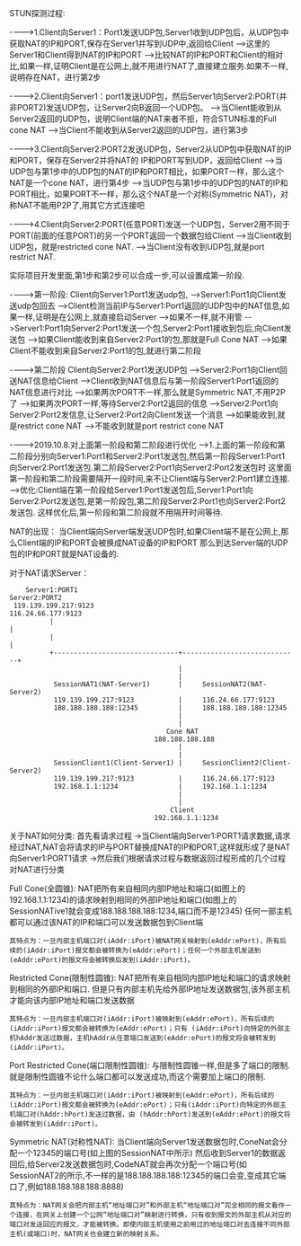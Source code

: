 
STUN探测过程:

---->1.Client向Server1：Port1发送UDP包,Server1收到UDP包后，从UDP包中获取NAT的IP和PORT,保存在Server1并写到UDP中,返回给Client
    -->这里的Server1和Client得到NAT的IP和PORT
    -->比较NAT的IP和PORT和Client的相对比,如果一样,证明Client是在公网上,就不用进行NAT了,直接建立服务.如果不一样,说明存在NAT，进行第2步

---->2.Client向Server1：port1发送UDP包，然后Server1向Server2:PORT(并非PORT2)发送UDP包，让Server2向B返回一个UDP包。
    -->当Client能收到从Server2返回的UDP包，说明Client端的NAT来者不拒，符合STUN标准的Full cone NAT
    -->当Client不能收到从Server2返回的UDP包，进行第3步

---->3.Client向Server2:PORT2发送UDP包，Server2从UDP包中获取NAT的IP和PORT，保存在Server2并将NAT的 IP和PORT写到UDP，返回给Client
    -->当UDP包与第1步中的UDP包的NAT的IP和PORT相比，如果PORT一样，那么这个NAT是一个cone NAT，进行第4步
    -->当UDP包与第1步中的UDP包的NAT的IP和PORT相比，如果PORT不一样，那么这个NAT是一个对称(Symmetric NAT)，对称NAT不能用P2P了,用其它方式连接吧
   
---->4.Client向Server2:PORT(任意PORT)发送一个UDP包，Server2用不同于PORT(前面的任意PORT)的另一个PORT返回一个数据包给Client
    -->当Client收到UDP包，就是restricted cone NAT.
    -->当Client没有收到UDP包,就是port restrict NAT.


实际项目开发里面,第1步和第2步可以合成一步,可以设置成第一阶段.

---->第一阶段:
    Client向Server1:Port1发送udp包,
        -->Server1:Port1向Client发送udp包回去
            -->Client检测当前IP与Server1:Port1返回的UDP包中的NAT信息,如果一样,证明是在公网上,就直接启动Server
            -->如果不一样,就不用管
        -->Server1:Port1向Server2:Port1发送一个包,Server2:Port1接收到包后,向Client发送包
            -->如果Client能收到来自Server2:Port1的包,那就是Full Cone NAT
            -->如果Client不能收到来自Server2:Port1的包,就进行第二阶段
     
---->第二阶段
    Client向Server2:Port1发送UDP包
        -->Server2:Port1向Client回送NAT信息给Client
            -->Client收到NAT信息后与第一阶段Server1:Port1返回的NAT信息进行对比
                -->如果两次PORT不一样,那么就是Symmetric NAT,不用P2P了
                -->如果两次PORT一样,等待Server2:Port2返回的信息
        -->Server2:Port1向Server2:Port2发信息,让Server2:Port2向Client发送一个消息
            -->如果能收到,就是restrict cone NAT
            -->不能收到就是port restrict cone NAT

---->2019.10.8.对上面第一阶段和第二阶段进行优化
    -->1.上面的第一阶段和第二阶段分别向Server1:Port1和Server2:Port1发送包,然后第一阶段Server1:Port1向Server2:Port1发送包.第二阶段Server2:Port1向Server2:Port2发送包时
        这里面第一阶段和第二阶段需要隔开一段时间,来不让Client端与Server2:Port1建立连接.
        -->优化:Client端在第一阶段给Server1:Port1发送包后,Server1:Port1向Server2:Port2发送包,是第一阶段包,第二阶段Server2:Port1也向Server2:Port2发送包.
           这样优化后,第一阶段和第二阶段就不用隔开时间等待.

NAT的出现：
    当Client端向Server端发送UDP包时,如果Client端不是在公网上,那么Client端的IP和PORT会被换成NAT设备的IP和PORT
    那么到达Server端的UDP包的IP和PORT就是NAT设备的.
    
对于NAT请求Server：

        Server1:PORT1                                               Server2:PORT2
     119.139.199.217:9123                                         116.24.66.177:9123
              |                                                             |        
              |                                                             |
              +-------------------------------+-----------------------------+      
                                              |  
                                              |     
               SessionNAT1(NAT-Server1)       |     SessionNAT2(NAT-Server2)
               119.139.199.217:9123           |     116.24.66.177:9123
               188.188.188.188:12345          |     188.188.188.188:12345
                                              |     
                                              |
                                           Cone NAT     
                                        188.188.188.188
                                              |  
                                              |     
               SessionClient1(Client-Server1) |     SessionClient2(Client-Server2)
               119.139.199.217:9123           |     116.24.66.177:9123
               192.168.1.1:1234               |     192.168.1.1:1234
                                              |     
                                              |
                                            Client
                                        192.168.1.1:1234


关于NAT如何分类:
    首先看请求过程
    ->当Client端向Server1:PORT1请求数据,请求经过NAT,NAT会将请求的IP与PORT替换成NAT的IP和PORT,这样就形成了是NAT向Server1:PORT1请求
    ->然后我们根据请求过程与数据返回过程形成的几个过程对NAT进行分类
    
Full Cone(全圆锥):
    NAT把所有来自相同内部IP地址和端口(如图上的192.168.1.1:1234)的请求映射到相同的外部IP地址和端口(如图上的SessionNATive1就会变成188.188.188.188:1234,端口而不是12345)
    任何一部主机都可以通过该NAT的IP和端口可以发送数据包到Client端
    
    其特点为：一旦内部主机端口对(iAddr:iPort)被NAT网关映射到(eAddr:ePort)，所有后续的(iAddr:iPort)报文都会被转换为(eAddr:ePort)；任何一个外部主机发送到(eAddr:ePort)的报文将会被转换后发到(iAddr:iPort)。
    
Restricted Cone(限制性圆锥):
    NAT把所有来自相同内部IP地址和端口的请求映射到相同的外部IP和端口.
    但是只有内部主机先给外部IP地址发送数据包,该外部主机才能向该内部IP地址和端口发送数据
    
    其特点为：一旦内部主机端口对(iAddr:iPort)被映射到(eAddr:ePort)，所有后续的(iAddr:iPort)报文都会被转换为(eAddr:ePort)；只有 (iAddr:iPort)向特定的外部主机hAddr发送过数据，主机hAddr从任意端口发送到(eAddr:ePort)的报文将会被转发到(iAddr:iPort)。
    
Port Restricted Cone(端口限制性圆锥):
    与限制性圆锥一样,但是多了端口的限制.就是限制性圆锥不论什么端口都可以发送成功,而这个需要加上端口的限制.
    
    其特点为：一旦内部主机端口对(iAddr:iPort)被映射到(eAddr:ePort)，所有后续的(iAddr:iPort)报文都会被转换为(eAddr:ePort)；只有(iAddr:iPort)向特定的外部主机端口对(hAddr:hPort)发送过数据，由 (hAddr:hPort)发送到(eAddr:ePort)的报文将会被转发到(iAddr:iPort)。

Symmetric NAT(对称性NAT):
    当Client端向Server1发送数据包时,ConeNat会分配一个12345的端口号(如上图的SessionNAT中所示)
    然后收到Server1的数据返回后,给Server2发送数据包时,CodeNAT就会再次分配一个端口号(如SessionNAT2的所示,不一样的是188.188.188.188:12345的端口会变,变成其它端口了,例如188.188.188.188:8888)

    其特点为：NAT网关会把内部主机“地址端口对”和外部主机“地址端口对”完全相同的报文看作一个连接，在网关上创建一个公网“地址端口对”映射进行转换，只有收到报文的外部主机从对应的端口对发送回应的报文，才能被转换。即使内部主机使用之前用过的地址端口对去连接不同外部主机(或端口)时，NAT网关也会建立新的映射关系。
